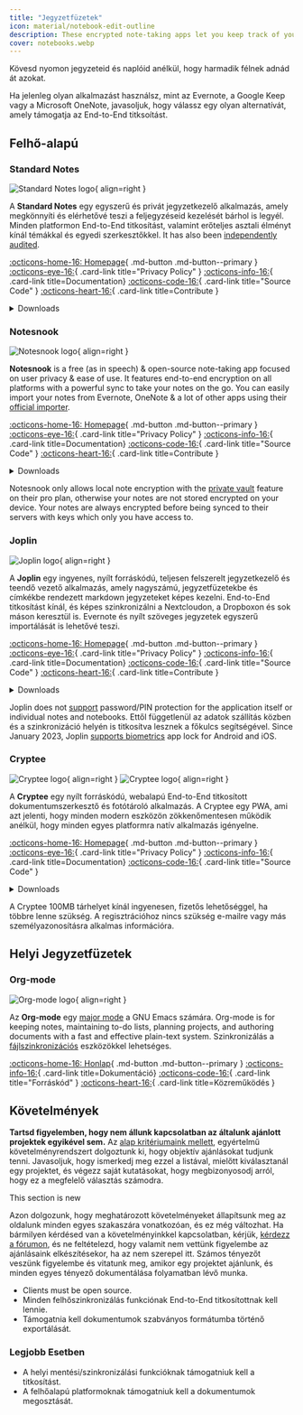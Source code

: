 ```yaml
---
title: "Jegyzetfüzetek"
icon: material/notebook-edit-outline
description: These encrypted note-taking apps let you keep track of your notes without giving them to a third-party.
cover: notebooks.webp
---
```


Kövesd nyomon jegyzeteid és naplóid anélkül, hogy harmadik félnek adnád át azokat.

Ha jelenleg olyan alkalmazást használsz, mint az Evernote, a Google Keep vagy a Microsoft OneNote, javasoljuk, hogy válassz egy olyan alternatívát, amely támogatja az End-to-End titksoítást.

## Felhő-alapú

### Standard Notes

<div class="admonition recommendation" markdown>

![Standard Notes logo](assets/img/notebooks/standard-notes.svg){ align=right }

A **Standard Notes** egy egyszerű és privát jegyzetkezelő alkalmazás, amely megkönnyíti és elérhetővé teszi a feljegyzéseid kezelését bárhol is legyél. Minden platformon End-to-End titkosítást, valamint erőteljes asztali élményt kínál témákkal és egyedi szerkesztőkkel. It has also been [independently audited](https://standardnotes.com/help/2/has-standard-notes-completed-a-third-party-security-audit).

[:octicons-home-16: Homepage](https://standardnotes.com){ .md-button .md-button--primary }
[:octicons-eye-16:](https://standardnotes.com/privacy){ .card-link title="Privacy Policy" }
[:octicons-info-16:](https://standardnotes.com/help){ .card-link title=Documentation}
[:octicons-code-16:](https://github.com/standardnotes){ .card-link title="Source Code" }
[:octicons-heart-16:](https://standardnotes.com/donate){ .card-link title=Contribute }

<details class="downloads" markdown>
<summary>Downloads</summary>

- [:simple-googleplay: Google Play](https://play.google.com/store/apps/details?id=com.standardnotes)
- [:simple-appstore: App Store](https://apps.apple.com/app/id1285392450)
- [:simple-github: GitHub](https://github.com/standardnotes/app/releases)
- [:simple-windows11: Windows](https://standardnotes.com)
- [:simple-apple: macOS](https://standardnotes.com)
- [:simple-linux: Linux](https://standardnotes.com)
- [:octicons-globe-16: Web](https://app.standardnotes.com/)

</details>

</div>

### Notesnook

<div class="admonition recommendation" markdown>

![Notesnook logo](assets/img/notebooks/notesnook.svg){ align=right }

**Notesnook** is a free (as in speech) & open-source note-taking app focused on user privacy & ease of use. It features end-to-end encryption on all platforms with a powerful sync to take your notes on the go. You can easily import your notes from Evernote, OneNote & a lot of other apps using their [official importer](https://importer.notesnook.com/).

[:octicons-home-16: Homepage](https://notesnook.com/){ .md-button .md-button--primary }
[:octicons-eye-16:](https://notesnook.com/privacy){ .card-link title="Privacy Policy" }
[:octicons-info-16:](https://help.notesnook.com/){ .card-link title=Documentation}
[:octicons-code-16:](https://github.com/streetwriters/notesnook){ .card-link title="Source Code" }
[:octicons-heart-16:](https://github.com/streetwriters/notesnook/blob/master/CONTRIBUTING.md){ .card-link title=Contribute }

<details class="downloads" markdown>
<summary>Downloads</summary>

- [:simple-googleplay: Google Play](https://play.google.com/store/apps/details?id=com.streetwriters.notesnook)
- [:simple-appstore: App Store](https://apps.apple.com/us/app/notesnook-take-private-notes/id1544027013)
- [:simple-github: GitHub](https://github.com/streetwriters/notesnook/releases)
- [:simple-windows11: Windows](https://notesnook.com/downloads)
- [:simple-apple: macOS](https://notesnook.com/downloads)
- [:simple-linux: Linux](https://notesnook.com/downloads)
- [:simple-firefoxbrowser: Firefox](https://notesnook.com/notesnook-web-clipper/)
- [:simple-googlechrome: Chrome](https://chrome.google.com/webstore/detail/notesnook-web-clipper/kljhpemdlcnjohmfmkogahelkcidieaj)

</details>

</div>

Notesnook only allows local note encryption with the [private vault](https://help.notesnook.com/lock-notes-with-private-vault) feature on their pro plan, otherwise your notes are not stored encrypted on your device. Your notes are always encrypted before being synced to their servers with keys which only you have access to.

### Joplin

<div class="admonition recommendation" markdown>

![Joplin logo](assets/img/notebooks/joplin.svg){ align=right }

A **Joplin** egy ingyenes, nyílt forráskódú, teljesen felszerelt jegyzetkezelő és teendő vezető alkalmazás, amely nagyszámú, jegyzetfüzetekbe és címkékbe rendezett markdown jegyzeteket képes kezelni. End-to-End titkosítást kínál, és képes szinkronizálni a Nextcloudon, a Dropboxon és sok máson keresztül is. Evernote és nyílt szöveges jegyzetek egyszerű importálását is lehetővé teszi.

[:octicons-home-16: Homepage](https://joplinapp.org/){ .md-button .md-button--primary }
[:octicons-eye-16:](https://joplinapp.org/privacy/){ .card-link title="Privacy Policy" }
[:octicons-info-16:](https://joplinapp.org/help/){ .card-link title=Documentation}
[:octicons-code-16:](https://github.com/laurent22/joplin){ .card-link title="Source Code" }
[:octicons-heart-16:](https://joplinapp.org/donate/){ .card-link title=Contribute }

<details class="downloads" markdown>
<summary>Downloads</summary>

- [:simple-googleplay: Google Play](https://play.google.com/store/apps/details?id=net.cozic.joplin)
- [:simple-appstore: App Store](https://apps.apple.com/us/app/joplin/id1315599797)
- [:simple-github: GitHub](https://github.com/laurent22/joplin-android/releases)
- [:simple-windows11: Windows](https://joplinapp.org/#desktop-applications)
- [:simple-apple: macOS](https://joplinapp.org/#desktop-applications)
- [:simple-linux: Linux](https://joplinapp.org/#desktop-applications)
- [:simple-firefoxbrowser: Firefox](https://addons.mozilla.org/firefox/addon/joplin-web-clipper/)
- [:simple-googlechrome: Chrome](https://chrome.google.com/webstore/detail/joplin-web-clipper/alofnhikmmkdbbbgpnglcpdollgjjfek)

</details>

</div>

Joplin does not [support](https://github.com/laurent22/joplin/issues/289) password/PIN protection for the application itself or individual notes and notebooks. Ettől függetlenül az adatok szállítás közben és a szinkronizáció helyén is titkosítva lesznek a főkulcs segítségével. Since January 2023, Joplin [supports biometrics](https://github.com/laurent22/joplin/commit/f10d9f75b055d84416053fab7e35438f598753e9) app lock for Android and iOS.

### Cryptee

<div class="admonition recommendation" markdown>

![Cryptee logo](./assets/img/notebooks/cryptee.svg#only-light){ align=right }
![Cryptee logo](./assets/img/notebooks/cryptee-dark.svg#only-dark){ align=right }

A **Cryptee** egy nyílt forráskódú, webalapú End-to-End titkosított dokumentumszerkesztő és fotótároló alkalmazás. A Cryptee egy PWA, ami azt jelenti, hogy minden modern eszközön zökkenőmentesen működik anélkül, hogy minden egyes platformra natív alkalmazás igényelne.

[:octicons-home-16: Homepage](https://crypt.ee){ .md-button .md-button--primary }
[:octicons-eye-16:](https://crypt.ee/privacy){ .card-link title="Privacy Policy" }
[:octicons-info-16:](https://crypt.ee/help){ .card-link title=Documentation}
[:octicons-code-16:](https://github.com/cryptee){ .card-link title="Source Code" }

<details class="downloads" markdown>
<summary>Downloads</summary>

- [:octicons-globe-16: PWA](https://crypt.ee/download)

</details>

</div>

A Cryptee 100MB tárhelyet kínál ingyenesen, fizetős lehetőséggel, ha többre lenne szükség. A regisztrációhoz nincs szükség e-mailre vagy más személyazonosításra alkalmas információra.

## Helyi Jegyzetfüzetek

### Org-mode

<div class="admonition recommendation" markdown>

![Org-mode logo](assets/img/notebooks/org-mode.svg){ align=right }

Az **Org-mode** egy [major mode](https://www.gnu.org/software/emacs/manual/html_node/elisp/Major-Modes.html) a GNU Emacs számára. Org-mode is for keeping notes, maintaining to-do lists, planning projects, and authoring documents with a fast and effective plain-text system. Szinkronizálás a [fájlszinkronizációs](file-sharing.md#file-sync) eszközökkel lehetséges.

[:octicons-home-16: Honlap](https://orgmode.org){ .md-button .md-button--primary }
[:octicons-info-16:](https://orgmode.org/manuals.html){ .card-link title=Dokumentáció}
[:octicons-code-16:](https://git.savannah.gnu.org/cgit/emacs/org-mode.git){ .card-link title="Forráskód" }
[:octicons-heart-16:](https://liberapay.com/bzg){ .card-link title=Közreműködés }

</details>

</div>

## Követelmények

**Tartsd figyelemben, hogy nem állunk kapcsolatban az általunk ajánlott projektek egyikével sem.** Az [alap kritériumaink mellett](about/criteria.md), egyértelmű követelményrendszert dolgoztunk ki, hogy objektív ajánlásokat tudjunk tenni. Javasoljuk, hogy ismerkedj meg ezzel a listával, mielőtt kiválasztanál egy projektet, és végezz saját kutatásokat, hogy megbizonyosodj arról, hogy ez a megfelelő választás számodra.

<div class="admonition example" markdown>
<p class="admonition-title">This section is new</p>

Azon dolgozunk, hogy meghatározott követelményeket állapítsunk meg az oldalunk minden egyes szakaszára vonatkozóan, és ez még változhat. Ha bármilyen kérdésed van a követelményinkkel kapcsolatban, kérjük, [kérdezz a fórumon](https://discuss.privacyguides.net/latest), és ne feltételezd, hogy valamit nem vettünk figyelembe az ajánlásaink elkészítésekor, ha az nem szerepel itt. Számos tényezőt veszünk figyelembe és vitatunk meg, amikor egy projektet ajánlunk, és minden egyes tényező dokumentálása folyamatban lévő munka.

</div>

- Clients must be open source.
- Minden felhőszinkronizálás funkciónak End-to-End titkosítottnak kell lennie.
- Támogatnia kell dokumentumok szabványos formátumba történő exportálását.

### Legjobb Esetben

- A helyi mentési/szinkronizálási funkcióknak támogatniuk kell a titkosítást.
- A felhőalapú platformoknak támogatniuk kell a dokumentumok megosztását.
